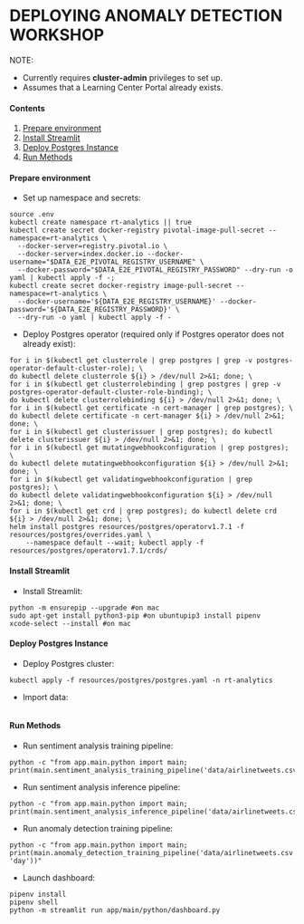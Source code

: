 # DEPLOYING ANOMALY DETECTION WORKSHOP

NOTE:
* Currently requires **cluster-admin** privileges to set up.
* Assumes that a Learning Center Portal already exists.

#### Contents
1. [Prepare environment](#prepare-env)
2. [Install Streamlit](#install-streamlit)
3. [Deploy Postgres Instance](#deploy-anomaly-postgres)
4. [Run Methods](#run-methods)

#### Prepare environment <a name="prepare-env"/>
* Set up namespace and secrets:
```
source .env
kubectl create namespace rt-analytics || true
kubectl create secret docker-registry pivotal-image-pull-secret --namespace=rt-analytics \
  --docker-server=registry.pivotal.io \
  --docker-server=index.docker.io --docker-username="$DATA_E2E_PIVOTAL_REGISTRY_USERNAME" \
  --docker-password="$DATA_E2E_PIVOTAL_REGISTRY_PASSWORD" --dry-run -o yaml | kubectl apply -f -;
kubectl create secret docker-registry image-pull-secret --namespace=rt-analytics \
  --docker-username='${DATA_E2E_REGISTRY_USERNAME}' --docker-password='${DATA_E2E_REGISTRY_PASSWORD}' \
  --dry-run -o yaml | kubectl apply -f -
```
* Deploy Postgres operator (required only if Postgres operator does not already exist):
```
for i in $(kubectl get clusterrole | grep postgres | grep -v postgres-operator-default-cluster-role); \
do kubectl delete clusterrole ${i} > /dev/null 2>&1; done; \
for i in $(kubectl get clusterrolebinding | grep postgres | grep -v postgres-operator-default-cluster-role-binding); \
do kubectl delete clusterrolebinding ${i} > /dev/null 2>&1; done; \
for i in $(kubectl get certificate -n cert-manager | grep postgres); \
do kubectl delete certificate -n cert-manager ${i} > /dev/null 2>&1; done; \
for i in $(kubectl get clusterissuer | grep postgres); do kubectl delete clusterissuer ${i} > /dev/null 2>&1; done; \
for i in $(kubectl get mutatingwebhookconfiguration | grep postgres); \
do kubectl delete mutatingwebhookconfiguration ${i} > /dev/null 2>&1; done; \
for i in $(kubectl get validatingwebhookconfiguration | grep postgres); \
do kubectl delete validatingwebhookconfiguration ${i} > /dev/null 2>&1; done; \
for i in $(kubectl get crd | grep postgres); do kubectl delete crd ${i} > /dev/null 2>&1; done; \
helm install postgres resources/postgres/operatorv1.7.1 -f resources/postgres/overrides.yaml \
    --namespace default --wait; kubectl apply -f resources/postgres/operatorv1.7.1/crds/
```

#### Install Streamlit <a name="prepare-env"/>
* Install Streamlit:
```
python -m ensurepip --upgrade #on mac
sudo apt-get install python3-pip #on ubuntupip3 install pipenv
xcode-select --install #on mac
```

#### Deploy Postgres Instance <a name="deploy-anomaly-postgres"/>
* Deploy Postgres cluster:
``` 
kubectl apply -f resources/postgres/postgres.yaml -n rt-analytics
```

* Import data:
```

```

#### Run Methods
* Run sentiment analysis training pipeline:
```
python -c "from app.main.python import main; print(main.sentiment_analysis_training_pipeline('data/airlinetweets.csv'))"
```

* Run sentiment analysis inference pipeline:
```
python -c "from app.main.python import main; print(main.sentiment_analysis_inference_pipeline('data/airlinetweets.csv'))"
```

* Run anomaly detection training pipeline:
```
python -c "from app.main.python import main; print(main.anomaly_detection_training_pipeline('data/airlinetweets.csv', 'day'))"
```

* Launch dashboard:
```
pipenv install
pipenv shell
python -m streamlit run app/main/python/dashboard.py
```
